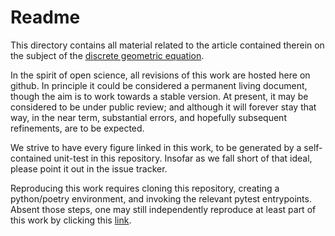 # Readme

This directory contains all material related to the article contained therein on the subject of the [discrete geometric equation](Discrete_Geometric_Equation.md).

In the spirit of open science, all revisions of this work are hosted here on github. In principle it could be considered a permanent living document, though the aim is to work towards a stable version. At present, it may be considered to be under public review; and although it will forever stay that way, in the near term, substantial errors, and hopefully subsequent refinements, are to be expected.

We strive to have every figure linked in this work, to be generated by a self-contained unit-test in this repository. Insofar as we fall short of that ideal, please point it out in the issue tracker.

Reproducing this work requires cloning this repository, creating a python/poetry environment, and invoking the relevant pytest entrypoints. Absent those steps, one may still independently reproduce at least part of this work by clicking this [link](https://www.shadertoy.com/view/mdjSWD).